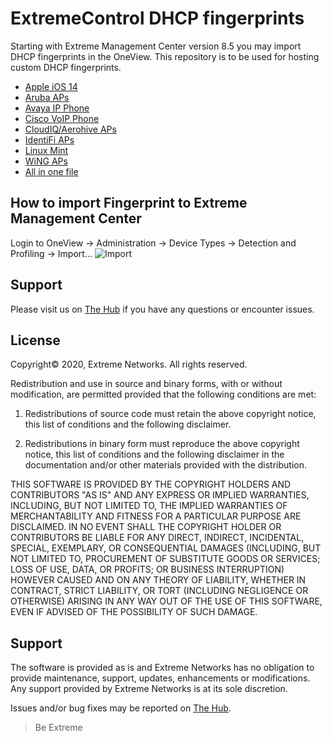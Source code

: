 # ExtremeControl DHCP fingerprints

Starting with Extreme Management Center version 8.5 you may import DHCP fingerprints in the OneView. This repository is to be used for hosting custom DHCP fingerprints. 

* [Apple iOS 14](xml/iOS14.xml?raw=true)
* [Aruba APs](xml/Aruba.xml?raw=true)
* [Avaya IP Phone](xml/Avaya.xml?raw=true)
* [Cisco VoIP Phone](xml/Cisco.xml?raw=true)
* [CloudIQ/Aerohive APs](xml/Aerohive.xml?raw=true)
* [IdentiFi APs](xml/Identifi.xml?raw=true)
* [Linux Mint](xml/Mint.xml?raw=true)
* [WiNG APs](xml/Wing.xml?raw=true)
* [All in one file](xml/FingerPrint.xml?raw=true)

## How to import Fingerprint to Extreme Management Center
Login to OneView -> Administration -> Device Types -> Detection and Profiling -> Import...
![Import](Import.PNG?raw=true)

## Support
Please visit us on [The Hub](https://community.extremenetworks.com/extreme) if you have any questions or encounter issues.

## License
Copyright© 2020, Extreme Networks.  All rights reserved.

Redistribution and use in source and binary forms, with or without modification,
are permitted provided that the following conditions are met:

1. Redistributions of source code must retain the above copyright notice, this
list of conditions and the following disclaimer.

2. Redistributions in binary form must reproduce the above copyright notice,
this list of conditions and the following disclaimer in the documentation
and/or other materials provided with the distribution.

THIS SOFTWARE IS PROVIDED BY THE COPYRIGHT HOLDERS AND CONTRIBUTORS "AS IS" AND
ANY EXPRESS OR IMPLIED WARRANTIES, INCLUDING, BUT NOT LIMITED TO, THE IMPLIED
WARRANTIES OF MERCHANTABILITY AND FITNESS FOR A PARTICULAR PURPOSE ARE
DISCLAIMED. IN NO EVENT SHALL THE COPYRIGHT HOLDER OR CONTRIBUTORS BE LIABLE
FOR ANY DIRECT, INDIRECT, INCIDENTAL, SPECIAL, EXEMPLARY, OR CONSEQUENTIAL
DAMAGES (INCLUDING, BUT NOT LIMITED TO, PROCUREMENT OF SUBSTITUTE GOODS OR
SERVICES; LOSS OF USE, DATA, OR PROFITS; OR BUSINESS INTERRUPTION) HOWEVER
CAUSED AND ON ANY THEORY OF LIABILITY, WHETHER IN CONTRACT, STRICT LIABILITY,
OR TORT (INCLUDING NEGLIGENCE OR OTHERWISE) ARISING IN ANY WAY OUT OF THE USE
OF THIS SOFTWARE, EVEN IF ADVISED OF THE POSSIBILITY OF SUCH DAMAGE.

## Support
The software is provided as is and Extreme Networks has no obligation to provide
maintenance, support, updates, enhancements or modifications.
Any support provided by Extreme Networks is at its sole discretion.

Issues and/or bug fixes may be reported on [The Hub](https://community.extremenetworks.com/extreme).

>Be Extreme
